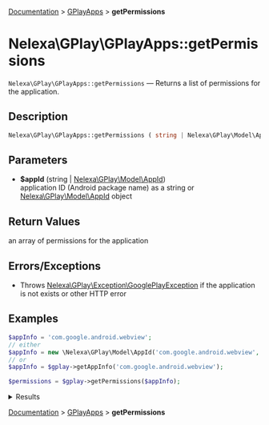 [Documentation](../../README.md) > [GPlayApps](README.md) > **getPermissions**

# Nelexa\GPlay\GPlayApps::getPermissions
`Nelexa\GPlay\GPlayApps::getPermissions` — Returns a list of permissions for the application.

## Description
```php
Nelexa\GPlay\GPlayApps::getPermissions ( string | Nelexa\GPlay\Model\AppId $appId ) : Nelexa\GPlay\Model\Permission[]
```

## Parameters
* **$appId** (string | [Nelexa\GPlay\Model\AppId](../AppId/README.md))  
application ID (Android package name) as a string or [Nelexa\GPlay\Model\AppId](../AppId/README.md) object

## Return Values
an array of permissions for the application


## Errors/Exceptions
* Throws [Nelexa\GPlay\Exception\GooglePlayException](../GooglePlayException/README.md) if the application is not exists or other HTTP error
## Examples
```php
$appInfo = 'com.google.android.webview';
// either
$appInfo = new \Nelexa\GPlay\Model\AppId('com.google.android.webview', 'en');
// or
$appInfo = $gplay->getAppInfo('com.google.android.webview');

$permissions = $gplay->getPermissions($appInfo);
```
<details>
  <summary>Results</summary>

```php
array:1 [
    "Other" => class Nelexa\GPlay\Model\Permission {
      -getLabel(): string: "Other"
      -getIcon(): Nelexa\GPlay\Model\GoogleImage: {
        -getUrl(): string: "https://lh3.googleusercontent.com/pkKXoPl5q7n8T0s7KREtdvUZn1PLRgx-Ox0t4tkO8af4JpgGbyAxLBTsvEKKBCjwBACQsZisSYNmHPGbBA"
        -getOriginalSizeUrl(): string: "https://lh3.googleusercontent.com/pkKXoPl5q7n8T0s7KREtdvUZn1PLRgx-Ox0t4tkO8af4JpgGbyAxLBTsvEKKBCjwBACQsZisSYNmHPGbBA=s0"
        -getBinaryImageContent(): string: …
        -__toString(): string: "https://lh3.googleusercontent.com/pkKXoPl5q7n8T0s7KREtdvUZn1PLRgx-Ox0t4tkO8af4JpgGbyAxLBTsvEKKBCjwBACQsZisSYNmHPGbBA"
      }
      -getPermissions(): array:2 [
        0 => "view network connections"
        1 => "full network access"
      ]
      -asArray(): array: …
      -jsonSerialize(): mixed: …
    }
  ]
```

</details>

[Documentation](../../README.md) > [GPlayApps](README.md) > **getPermissions**
